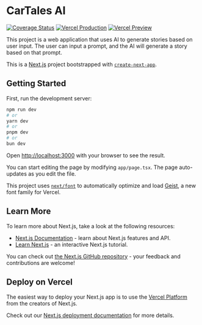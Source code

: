 # CarTales AI

[![Coverage Status](https://coveralls.io/repos/github/gearsandcode/cartales-ai/badge.svg?branch=add-tests)](https://coveralls.io/github/gearsandcode/cartales-ai?branch=add-tests)
[![Vercel Production](https://img.shields.io/github/deployments/gearsandcode/cartales-ai/Production?label=vercel&logo=vercel&logoColor=white)](https://cartales-ai.vercel.app)
[![Vercel Preview](https://img.shields.io/github/deployments/gearsandcode/cartales-ai/Preview?label=vercel%20preview&logo=vercel&logoColor=white)](https://cartales-calwaydal-sprocket-co.vercel.app)

This project is a web application that uses AI to generate stories based on user input. The user can input a prompt, and the AI will generate a story based on that prompt.

This is a [Next.js](https://nextjs.org) project bootstrapped with [`create-next-app`](https://nextjs.org/docs/app/api-reference/cli/create-next-app).

## Getting Started

First, run the development server:

```bash
npm run dev
# or
yarn dev
# or
pnpm dev
# or
bun dev
```

Open [http://localhost:3000](http://localhost:3000) with your browser to see the result.

You can start editing the page by modifying `app/page.tsx`. The page auto-updates as you edit the file.

This project uses [`next/font`](https://nextjs.org/docs/app/building-your-application/optimizing/fonts) to automatically optimize and load [Geist](https://vercel.com/font), a new font family for Vercel.

## Learn More

To learn more about Next.js, take a look at the following resources:

- [Next.js Documentation](https://nextjs.org/docs) - learn about Next.js features and API.
- [Learn Next.js](https://nextjs.org/learn) - an interactive Next.js tutorial.

You can check out [the Next.js GitHub repository](https://github.com/vercel/next.js) - your feedback and contributions are welcome!

## Deploy on Vercel

The easiest way to deploy your Next.js app is to use the [Vercel Platform](https://vercel.com/new?utm_medium=default-template&filter=next.js&utm_source=create-next-app&utm_campaign=create-next-app-readme) from the creators of Next.js.

Check out our [Next.js deployment documentation](https://nextjs.org/docs/app/building-your-application/deploying) for more details.
